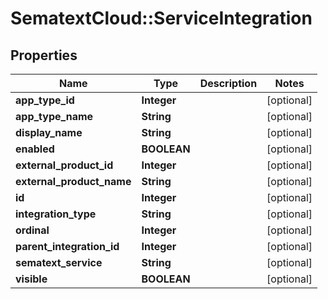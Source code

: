 # SematextCloud::ServiceIntegration

## Properties

| Name                      | Type        | Description | Notes      |
| ------------------------- | ----------- | ----------- | ---------- |
| **app_type_id**           | **Integer** |             | [optional] |
| **app_type_name**         | **String**  |             | [optional] |
| **display_name**          | **String**  |             | [optional] |
| **enabled**               | **BOOLEAN** |             | [optional] |
| **external_product_id**   | **Integer** |             | [optional] |
| **external_product_name** | **String**  |             | [optional] |
| **id**                    | **Integer** |             | [optional] |
| **integration_type**      | **String**  |             | [optional] |
| **ordinal**               | **Integer** |             | [optional] |
| **parent_integration_id** | **Integer** |             | [optional] |
| **sematext_service**      | **String**  |             | [optional] |
| **visible**               | **BOOLEAN** |             | [optional] |
